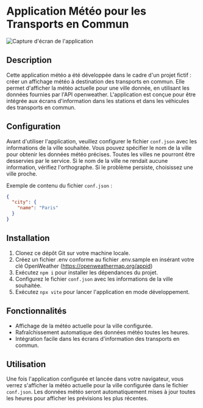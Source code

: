# Application Météo pour les Transports en Commun

![Capture d'écran de l'application](https://github.com/SbirLobo/simpleWeatherApp/assets/108263661/354c4267-4dff-4a64-ae77-18c8df614df7)

## Description

Cette application météo a été développée dans le cadre d'un projet fictif : créer un affichage météo à destination des transports en commun. Elle permet d'afficher la météo actuelle pour une ville donnée, en utilisant les données fournies par l'API openweather.
L'application est conçue pour être intégrée aux écrans d'information dans les stations et dans les véhicules des transports en commun.

## Configuration

Avant d'utiliser l'application, veuillez configurer le fichier `conf.json` avec les informations de la ville souhaitée. Vous pouvez spécifier le nom de la ville pour obtenir les données météo précises. Toutes les villes ne pourront être desservies par le service. Si le nom de la ville ne rendait aucune information, vérifiez l'orthographe. Si le problème persiste, choisissez une ville proche.

Exemple de contenu du fichier `conf.json` :

```json
{
  "city": {
    "name": "Paris"
  }
}
```

## Installation

1. Clonez ce dépôt Git sur votre machine locale.
2. Créez un fichier .env conforme au fichier .env.sample en insérant votre clé OpenWeather (https://openweathermap.org/appid)
3. Exécutez `npm i` pour installer les dépendances du projet.
4. Configurez le fichier `conf.json` avec les informations de la ville souhaitée.
5. Exécutez `npx vite` pour lancer l'application en mode développement.

## Fonctionnalités

- Affichage de la météo actuelle pour la ville configurée.
- Rafraîchissement automatique des données météo toutes les heures.
- Intégration facile dans les écrans d'information des transports en commun.

## Utilisation

Une fois l'application configurée et lancée dans votre navigateur, vous verrez s'afficher la météo actuelle pour la ville configurée dans le fichier `conf.json`. Les données météo seront automatiquement mises à jour toutes les heures pour afficher les prévisions les plus récentes.

